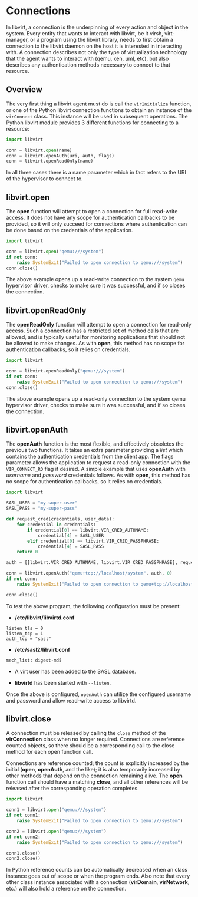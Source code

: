 # Connections

 In libvirt, a connection is the underpinning of every action and object in the system. Every entity that wants to interact with libvirt, be it virsh, virt-manager, or a program using the libvirt library, needs to first obtain a connection to the libvirt daemon on the host it is interested in interacting with. A connection describes not only the type of virtualization technology that the agent wants to interact with (qemu, xen, uml, etc), but also describes any authentication methods necessary to connect to that resource.

## Overview

 The very first thing a libvirt agent must do is call the `virInitialize` function, or one of the Python libvirt connection functions to obtain an instance of the `virConnect` class. This instance will be used in subsequent operations. The Python libvirt module provides 3 different functions for connecting to a resource:

```python
import libvirt

conn = libvirt.open(name)
conn = libvirt.openAuth(uri, auth, flags)
conn = libvirt.openReadOnly(name)
```

In all three cases there is a name parameter which in fact refers to the URI of the hypervisor to connect to.

## libvirt.open

The **open** function will attempt to open a connection for full read-write access. It does not have any scope for authentication callbacks to be provided, so it will only succeed for connections where authentication can be done based on the credentials of the application.

```python
import libvirt

conn = libvirt.open("qemu:///system")
if not conn:
    raise SystemExit("Failed to open connection to qemu:///system")
conn.close()
```

The above example opens up a read-write connection to the system `qemu` hypervisor driver, checks to make sure it was successful, and if so closes the connection.

## libvirt.openReadOnly

The **openReadOnly** function will attempt to open a connection for read-only access. Such a connection has a restricted set of method calls that are allowed, and is typically useful for monitoring applications that should not be allowed to make changes. As with **open**, this method has no scope for authentication callbacks, so it relies on credentials.

```python
import libvirt

conn = libvirt.openReadOnly("qemu:///system")
if not conn:
    raise SystemExit("Failed to open connection to qemu:///system")
conn.close()
```

The above example opens up a read-only connection to the system qemu hypervisor driver, checks to make sure it was successful, and if so closes the connection.

## libvirt.openAuth

The **openAuth** function is the most flexible, and effectively obsoletes the previous two functions. It takes an extra parameter providing a *list* which contains the authentication credentials from the client app. The flags parameter allows the application to request a read-only connection with the `VIR_CONNECT_RO` flag if desired. A simple example that uses **openAuth** with *username* and *password* credentials follows. As with **open**, this method has no scope for authentication callbacks, so it relies on credentials.

```python
import libvirt

SASL_USER = "my-super-user"
SASL_PASS = "my-super-pass"

def request_cred(credentials, user_data):
    for credential in credentials:
        if credential[0] == libvirt.VIR_CRED_AUTHNAME:
            credential[4] = SASL_USER
        elif credential[0] == libvirt.VIR_CRED_PASSPHRASE:
            credential[4] = SASL_PASS
    return 0

auth = [[libvirt.VIR_CRED_AUTHNAME, libvirt.VIR_CRED_PASSPHRASE], request_cred, None]

conn = libvirt.openAuth("qemu+tcp://localhost/system", auth, 0)
if not conn:
    raise SystemExit("Failed to open connection to qemu+tcp://localhost/system")

conn.close()
```

To test the above program, the following configuration must be present:

- **/etc/libvirt/libvirtd.conf**
```
listen_tls = 0
listen_tcp = 1
auth_tcp = "sasl"
```

- **/etc/sasl2/libvirt.conf**
```
mech_list: digest-md5
```

- A virt user has been added to the SASL database.

- **libvirtd** has been started with `--listen`.

Once the above is configured, `openAuth` can utilize the configured username and password and allow read-write access to libvirtd.

## libvirt.close

A connection must be released by calling the `close` method of the **virConnection** class when no longer required. Connections are reference counted objects, so there should be a corresponding call to the close method for each open function call.

Connections are reference counted; the count is explicitly increased by the initial (**open**, **openAuth**, and the like); it is also temporarily increased by other methods that depend on the connection remaining alive. The **open** function call should have a matching **close**, and all other references will be released after the corresponding operation completes.

```python
import libvirt

conn1 = libvirt.open("qemu:///system")
if not conn1:
    raise SystemExit("Failed to open connection to qemu:///system")

conn2 = libvirt.open("qemu:///system")
if not conn2:
    raise SystemExit("Failed to open connection to qemu:///system")

conn1.close()
conn2.close()
```

In Python reference counts can be automatically decreased when an class instance goes out of scope or when the program ends. Also note that every other class instance associated with a connection (**virDomain**, **virNetwork**, etc.) will also hold a reference on the connection.